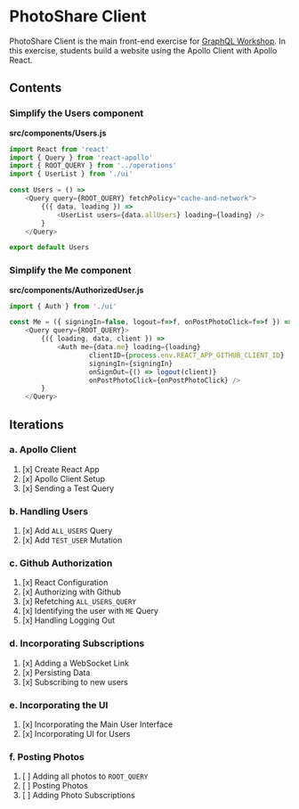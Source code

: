 PhotoShare Client
===============
PhotoShare Client is the main front-end  exercise for [GraphQL Workshop](https://www.graphqlworkshop.com). In this exercise, students build a website using the Apollo Client with Apollo React.

Contents
---------------

### Simplify the Users component

__src/components/Users.js__
```javascript
import React from 'react'
import { Query } from 'react-apollo'
import { ROOT_QUERY } from '../operations'
import { UserList } from './ui'

const Users = () =>
    <Query query={ROOT_QUERY} fetchPolicy="cache-and-network">
        {({ data, loading }) => 
            <UserList users={data.allUsers} loading={loading} />
        }
    </Query>

export default Users
```

### Simplify the Me component

__src/components/AuthorizedUser.js__
```javascript
import { Auth } from './ui'

const Me = ({ signingIn=false, logout=f=>f, onPostPhotoClick=f=>f }) =>
    <Query query={ROOT_QUERY}>
        {({ loading, data, client }) => 
            <Auth me={data.me} loading={loading} 
                    clientID={process.env.REACT_APP_GITHUB_CLIENT_ID}
                    signingIn={signingIn} 
                    onSignOut={() => logout(client)} 
                    onPostPhotoClick={onPostPhotoClick} />
        }
    </Query>
```

Iterations
---------------

### a. Apollo Client

1. [x] Create React App
2. [x] Apollo Client Setup
3. [x] Sending a Test Query

### b. Handling Users

1. [x] Add `ALL_USERS` Query
2. [x] Add `TEST_USER` Mutation

### c. Github Authorization

1. [x] React Configuration
2. [x] Authorizing with Github
3. [x] Refetching `ALL_USERS_QUERY`
4. [x] Identifying the user with `ME` Query
5. [x] Handling Logging Out

### d. Incorporating Subscriptions

1. [x] Adding a WebSocket Link
2. [x] Persisting Data
3. [x] Subscribing to new users

### e. Incorporating the UI

1. [x] Incorporating the Main User Interface
2. [x] Incorporating UI for Users

### f. Posting Photos

1. [ ] Adding all photos to `ROOT_QUERY`
2. [ ] Posting Photos
3. [ ] Adding Photo Subscriptions
